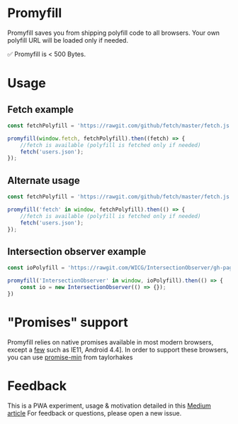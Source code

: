 # Promyfill

Promyfill saves you from shipping polyfill code to all browsers.
Your own polyfill URL will be loaded only if needed.

✅ Promyfill is < 500 Bytes.

# Usage

## Fetch example

```javascript
const fetchPolyfill = 'https://rawgit.com/github/fetch/master/fetch.js';

promyfill(window.fetch, fetchPolyfill).then((fetch) => {
    //fetch is available (polyfill is fetched only if needed)
    fetch('users.json');
});
```

## Alternate usage

```javascript
const fetchPolyfill = 'https://rawgit.com/github/fetch/master/fetch.js';

promyfill('fetch' in window, fetchPolyfill).then(() => {
    //fetch is available (polyfill is fetched only if needed)
    fetch('users.json');
});
```

## Intersection observer example

```javascript
const ioPolyfill = 'https://rawgit.com/WICG/IntersectionObserver/gh-pages/polyfill/intersection-observer.js';

promyfill('IntersectionObserver' in window, ioPolyfill).then(() => {
    const io = new IntersectionObserver(() => {});
})
```

# "Promises" support

Promyfill relies on native promises available in most modern browsers, except a [few](http://caniuse.com/#search=promise) such as IE11, Android 4.4].
In order to support these browsers, you can use [promise-min](https://github.com/taylorhakes/promise-polyfill) from taylorhakes

# Feedback

This is a PWA experiment, usage & motivation detailed in this [Medium article](https://medium.com/@JoubranJad/progressive-web-app-experiment-promyfill-900faddda22f)
For feedback or questions, please open a new issue.
